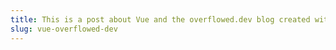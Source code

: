 ```yaml
---
title: This is a post about Vue and the overflowed.dev blog created with Gridsome and the Gridsome Recommender Plugin
slug: vue-overflowed-dev
---
```

